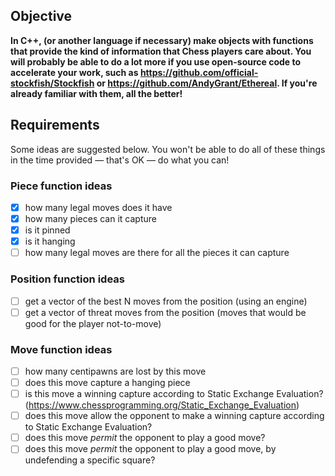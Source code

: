 ## Objective

<strong>In C++, (or another language if necessary) make objects with functions that provide the kind of information that Chess players care about. You will probably be able to do a lot more if you use open-source code to accelerate your work, such as  https://github.com/official-stockfish/Stockfish or https://github.com/AndyGrant/Ethereal.  If you're already familiar with them, all the better!</strong>

## Requirements

Some ideas are suggested below. You won't be able to do all of these things in the time provided — that's OK — do what you can! 

### Piece function ideas
- [x] how many legal moves does it have
- [x] how many pieces can it capture
- [x] is it pinned
- [x] is it hanging
- [ ] how many legal moves are there for all the pieces it can capture

### Position function ideas
- [ ] get a vector of the best N moves from the position (using an engine)
- [ ] get a vector of threat moves from the position (moves that would be good for the player not-to-move)

### Move function ideas
- [ ] how many centipawns are lost by this move
- [ ] does this move capture a hanging piece
- [ ] is this move a winning capture according to Static Exchange Evaluation? (https://www.chessprogramming.org/Static_Exchange_Evaluation)
- [ ] does this move allow the opponent to make a winning capture according to Static Exchange Evaluation?
- [ ] does this move *permit* the opponent to play a good move?
- [ ] does this move *permit* the opponent to play a good move, by undefending a specific square?